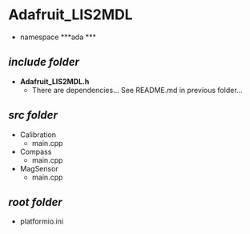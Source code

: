 # Adafruit_LIS2MDL
- namespace ***ada ***
## ***include folder***
- **Adafruit_LIS2MDL.h** 
    - There are dependencies... See README.md in previous folder...
## ***src folder***
- Calibration
    - main.cpp
- Compass
    - main.cpp
- MagSensor
    - main.cpp
## ***root folder***
- platformio.ini

